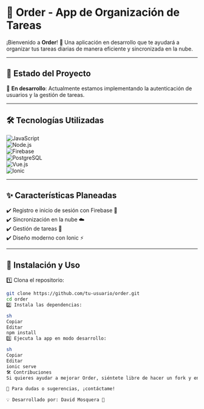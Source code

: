 # 📅 Order - App de Organización de Tareas  

¡Bienvenido a **Order**! 🚀 Una aplicación en desarrollo que te ayudará a organizar tus tareas diarias de manera eficiente y sincronizada en la nube.  

---

## 📌 **Estado del Proyecto**  
🚧 **En desarrollo**: Actualmente estamos implementando la autenticación de usuarios y la gestión de tareas.  

---

## 🛠️ **Tecnologías Utilizadas**  

![JavaScript](https://img.shields.io/badge/JavaScript-F7DF1E?style=for-the-badge&logo=javascript&logoColor=black)  
![Node.js](https://img.shields.io/badge/Node.js-339933?style=for-the-badge&logo=node.js&logoColor=white)  
![Firebase](https://img.shields.io/badge/Firebase-FFCA28?style=for-the-badge&logo=firebase&logoColor=black)  
![PostgreSQL](https://img.shields.io/badge/PostgreSQL-336791?style=for-the-badge&logo=postgresql&logoColor=white)  
![Vue.js](https://img.shields.io/badge/Vue.js-4FC08D?style=for-the-badge&logo=vuedotjs&logoColor=white)  
![Ionic](https://img.shields.io/badge/Ionic-3880FF?style=for-the-badge&logo=ionic&logoColor=white)  

---

## ✨ **Características Planeadas**  
✔️ Registro e inicio de sesión con Firebase 🔐  
✔️ Sincronización en la nube ☁️  
✔️ Gestión de tareas 📝  
✔️ Diseño moderno con Ionic ⚡  

---

## 🚀 **Instalación y Uso**  
1️⃣ Clona el repositorio:  
   ```sh
   git clone https://github.com/tu-usuario/order.git
   cd order
2️⃣ Instala las dependencias:

sh
Copiar
Editar
npm install
3️⃣ Ejecuta la app en modo desarrollo:

sh
Copiar
Editar
ionic serve
🛠️ Contribuciones
Si quieres ayudar a mejorar Order, siéntete libre de hacer un fork y enviar un pull request. 😃

📩 Para dudas o sugerencias, ¡contáctame!

💡 Desarrollado por: David Mosquera 🚀

